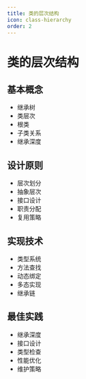 ```yaml
---
title: 类的层次结构
icon: class-hierarchy
order: 2
---
```


# 类的层次结构

## 基本概念
- 继承树
- 类层次
- 根类
- 子类关系
- 继承深度

## 设计原则
- 层次划分
- 抽象层次
- 接口设计
- 职责分配
- 复用策略

## 实现技术
- 类型系统
- 方法查找
- 动态绑定
- 多态实现
- 继承链

## 最佳实践
- 继承深度
- 接口设计
- 类型检查
- 性能优化
- 维护策略

